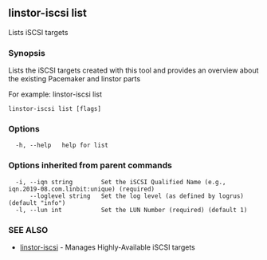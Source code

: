 ## linstor-iscsi list

Lists iSCSI targets

### Synopsis

Lists the iSCSI targets created with this tool and provides an overview
about the existing Pacemaker and linstor parts

For example:
linstor-iscsi list

```
linstor-iscsi list [flags]
```

### Options

```
  -h, --help   help for list
```

### Options inherited from parent commands

```
  -i, --iqn string        Set the iSCSI Qualified Name (e.g., iqn.2019-08.com.linbit:unique) (required)
      --loglevel string   Set the log level (as defined by logrus) (default "info")
  -l, --lun int           Set the LUN Number (required) (default 1)
```

### SEE ALSO

* [linstor-iscsi](linstor-iscsi.md)	 - Manages Highly-Available iSCSI targets

